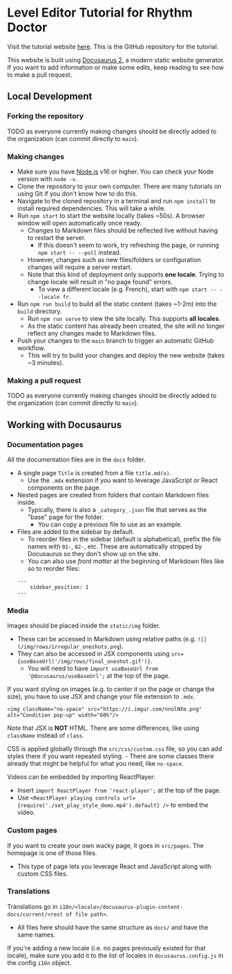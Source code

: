 # Level Editor Tutorial for Rhythm Doctor

Visit the tutorial website [here](https://rd-editor-docs.github.io/intro). This is the GitHub repository for the tutorial.

This website is built using [Docusaurus 2](https://docusaurus.io/), a modern static website generator. If you want to add information or make some edits, keep reading to see how to make a pull request.


## Local Development

### Forking the repository

TODO as everyone currently making changes should be directly added to the organization (can commit directly to `main`).

### Making changes

- Make sure you have [Node.js](https://nodejs.org/en/download/) v16 or higher. You can check your Node version with `node -v`.
- Clone the repository to your own computer. There are many tutorials on using Git if you don't know how to do this.
- Navigate to the cloned repository in a terminal and run `npm install` to install required dependencies. This will take a while.
- Run `npm start` to start the website locally (takes ~50s). A browser window will open automatically once ready.
	- Changes to Markdown files should be reflected live without having to restart the server.
		- If this doesn't seem to work, try refreshing the page, or running `npm start -- --poll` instead.
	- However, changes such as new files/folders or configuration changes will require a server restart.
	- Note that this kind of deployment only supports **one locale**. Trying to change locale will result in "no page found" errors.
		- To view a different locale (e.g. French), start with `npm start -- --locale fr`.
- Run `npm run build` to build all the static content (takes ~1-2m) into the `build` directory.
	- Run `npm run serve` to view the site locally. This supports **all locales**.
	- As the static content has already been created, the site will no longer reflect any changes made to Markdown files.
- Push your changes to the `main` branch to trigger an automatic GitHub workflow.
	- This will try to build your changes and deploy the new website (takes ~3 minutes).

### Making a pull request

TODO as everyone currently making changes should be directly added to the organization (can commit directly to `main`).


## Working with Docusaurus

### Documentation pages

All the documentation files are in the `docs` folder.
- A single page `Title` is created from a file `title.md(x)`.
	- Use the `.mdx` extension if you want to leverage JavaScript or React components on the page.
- Nested pages are created from folders that contain Markdown files inside.
	- Typically, there is also a `_category_.json` file that serves as the "base" page for the folder.
		- You can copy a previous file to use as an example.
- Files are added to the sidebar by default.
	- To reorder files in the sidebar (default is alphabetical), prefix the file names with `01-`, `02-`, etc. These are automatically stripped by Docusaurus so they don't show up on the site.
	- You can also use *front matter* at the beginning of Markdown files like so to reorder files:
	```
	---
		sidebar_position: 1
	---
	```

### Media
  
Images should be placed inside the `static/img` folder.
- These can be accessed in Markdown using relative paths (e.g. `![](/img/rows/irregular_oneshots.png`).
- They can also be accessed in JSX components using `src={useBaseUrl('/img/rows/final_oneshot.gif')}`.
  - You will need to have `import useBaseUrl from '@docusaurus/useBaseUrl';` at the top of the page.

If you want styling on images (e.g. to center it on the page or change the size), you have to use JSX and change your file extension to `.mdx`.
```
<img className="no-space" src="https://i.imgur.com/nnolNXe.png" alt="Condition pop-up" width="60%"/>
```
Note that JSX is **NOT** HTML. There are some differences, like using `className` instead of `class`.

CSS is applied globally through the `src/css/custom.css` file, so you can add styles there if you want repeated styling.
	- There are some classes there already that might be helpful for what you need, like `no-space`.

Videos can be embedded by importing ReactPlayer:
- Insert `import ReactPlayer from 'react-player';` at the top of the page.
- Use `<ReactPlayer playing controls url={require('./set_play_style_demo.mp4').default} />` to embed the video.

### Custom pages

If you want to create your own wacky page, it goes in `src/pages`. The homepage is one of those files.
- This type of page lets you leverage React and JavaScript along with custom CSS files.

### Translations

Translations go in `i18n/<locale>/docusaurus-plugin-content-docs/current/<rest of file path>`.
- All files here should have the same structure as `docs/` and have the same names.

If you're adding a new locale (i.e. no pages previously existed for that locale), make sure you add it to the list of locales in `docusaurus.config.js` in the config `i18n` object.
